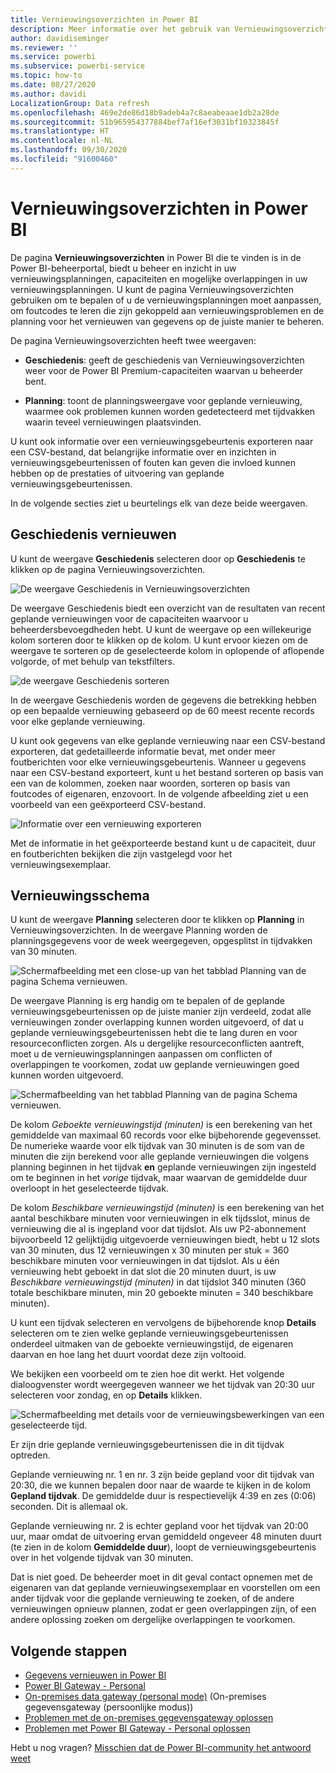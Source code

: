 ```yaml
---
title: Vernieuwingsoverzichten in Power BI
description: Meer informatie over het gebruik van Vernieuwingsoverzichten in Power BI
author: davidiseminger
ms.reviewer: ''
ms.service: powerbi
ms.subservice: powerbi-service
ms.topic: how-to
ms.date: 08/27/2020
ms.author: davidi
LocalizationGroup: Data refresh
ms.openlocfilehash: 469e2de86d18b9adeb4a7c8aeabeaae1db2a28de
ms.sourcegitcommit: 51b965954377884bef7af16ef3031bf10323845f
ms.translationtype: HT
ms.contentlocale: nl-NL
ms.lasthandoff: 09/30/2020
ms.locfileid: "91600460"
---
```

# <a name="refresh-summaries-for-power-bi"></a>Vernieuwingsoverzichten in Power BI

De pagina **Vernieuwingsoverzichten** in Power BI die te vinden is in de Power BI-beheerportal, biedt u beheer en inzicht in uw vernieuwingsplanningen, capaciteiten en mogelijke overlappingen in uw vernieuwingsplanningen. U kunt de pagina Vernieuwingsoverzichten gebruiken om te bepalen of u de vernieuwingsplanningen moet aanpassen, om foutcodes te leren die zijn gekoppeld aan vernieuwingsproblemen en de planning voor het vernieuwen van gegevens op de juiste manier te beheren. 

De pagina Vernieuwingsoverzichten heeft twee weergaven:

* **Geschiedenis**: geeft de geschiedenis van Vernieuwingsoverzichten weer voor de Power BI Premium-capaciteiten waarvan u beheerder bent.

* **Planning**: toont de planningsweergave voor geplande vernieuwing, waarmee ook problemen kunnen worden gedetecteerd met tijdvakken waarin teveel vernieuwingen plaatsvinden.

U kunt ook informatie over een vernieuwingsgebeurtenis exporteren naar een CSV-bestand, dat belangrijke informatie over en inzichten in vernieuwingsgebeurtenissen of fouten kan geven die invloed kunnen hebben op de prestaties of uitvoering van geplande vernieuwingsgebeurtenissen.

In de volgende secties ziet u beurtelings elk van deze beide weergaven. 

## <a name="refresh-history"></a>Geschiedenis vernieuwen

U kunt de weergave **Geschiedenis** selecteren door op **Geschiedenis** te klikken op de pagina Vernieuwingsoverzichten.

![De weergave Geschiedenis in Vernieuwingsoverzichten](media/refresh-summaries/refresh-summaries-01a.jpg)

De weergave Geschiedenis biedt een overzicht van de resultaten van recent geplande vernieuwingen voor de capaciteiten waarvoor u beheerdersbevoegdheden hebt. U kunt de weergave op een willekeurige kolom sorteren door te klikken op de kolom. U kunt ervoor kiezen om de weergave te sorteren op de geselecteerde kolom in oplopende of aflopende volgorde, of met behulp van tekstfilters.

![de weergave Geschiedenis sorteren](media/refresh-summaries/refresh-summaries-01b.jpg)

In de weergave Geschiedenis worden de gegevens die betrekking hebben op een bepaalde vernieuwing gebaseerd op de 60 meest recente records voor elke geplande vernieuwing.

U kunt ook gegevens van elke geplande vernieuwing naar een CSV-bestand exporteren, dat gedetailleerde informatie bevat, met onder meer foutberichten voor elke vernieuwingsgebeurtenis. Wanneer u gegevens naar een CSV-bestand exporteert, kunt u het bestand sorteren op basis van een van de kolommen, zoeken naar woorden, sorteren op basis van foutcodes of eigenaren, enzovoort. In de volgende afbeelding ziet u een voorbeeld van een geëxporteerd CSV-bestand. 

![Informatie over een vernieuwing exporteren](media/refresh-summaries/refresh-summaries-05.jpg)

Met de informatie in het geëxporteerde bestand kunt u de capaciteit, duur en foutberichten bekijken die zijn vastgelegd voor het vernieuwingsexemplaar. 


## <a name="refresh-schedule"></a>Vernieuwingsschema

U kunt de weergave **Planning** selecteren door te klikken op **Planning** in Vernieuwingsoverzichten. In de weergave Planning worden de planningsgegevens voor de week weergegeven, opgesplitst in tijdvakken van 30 minuten. 

![Schermafbeelding met een close-up van het tabblad Planning van de pagina Schema vernieuwen.](media/refresh-summaries/refresh-summaries-02a.jpg)

De weergave Planning is erg handig om te bepalen of de geplande vernieuwingsgebeurtenissen op de juiste manier zijn verdeeld, zodat alle vernieuwingen zonder overlapping kunnen worden uitgevoerd, of dat u geplande vernieuwingsgebeurtenissen hebt die te lang duren en voor resourceconflicten zorgen. Als u dergelijke resourceconflicten aantreft, moet u de vernieuwingsplanningen aanpassen om conflicten of overlappingen te voorkomen, zodat uw geplande vernieuwingen goed kunnen worden uitgevoerd. 

![Schermafbeelding van het tabblad Planning van de pagina Schema vernieuwen.](media/refresh-summaries/refresh-summaries-02.jpg)

De kolom *Geboekte vernieuwingstijd (minuten)* is een berekening van het gemiddelde van maximaal 60 records voor elke bijbehorende gegevensset. De numerieke waarde voor elk tijdvak van 30 minuten is de som van de minuten die zijn berekend voor alle geplande vernieuwingen die volgens planning beginnen in het tijdvak **en** geplande vernieuwingen zijn ingesteld om te beginnen in het *vorige* tijdvak, maar waarvan de gemiddelde duur overloopt in het geselecteerde tijdvak.

De kolom *Beschikbare vernieuwingstijd (minuten)* is een berekening van het aantal beschikbare minuten voor vernieuwingen in elk tijdsslot, minus de vernieuwing die al is ingepland voor dat tijdslot. Als uw P2-abonnement bijvoorbeeld 12 gelijktijdig uitgevoerde vernieuwingen biedt, hebt u 12 slots van 30 minuten, dus 12 vernieuwingen x 30 minuten per stuk = 360 beschikbare minuten voor vernieuwingen in dat tijdslot. Als u één vernieuwing hebt geboekt in dat slot die 20 minuten duurt, is uw *Beschikbare vernieuwingstijd (minuten)* in dat tijdslot 340 minuten (360 totale beschikbare minuten, min 20 geboekte minuten = 340 beschikbare minuten). 

U kunt een tijdvak selecteren en vervolgens de bijbehorende knop **Details** selecteren om te zien welke geplande vernieuwingsgebeurtenissen onderdeel uitmaken van de geboekte vernieuwingstijd, de eigenaren daarvan en hoe lang het duurt voordat deze zijn voltooid.

We bekijken een voorbeeld om te zien hoe dit werkt. Het volgende dialoogvenster wordt weergegeven wanneer we het tijdvak van 20:30 uur selecteren voor zondag, en op **Details** klikken.

![Schermafbeelding met details voor de vernieuwingsbewerkingen van een geselecteerde tijd.](media/refresh-summaries/refresh-summaries-04.jpg)

Er zijn drie geplande vernieuwingsgebeurtenissen die in dit tijdvak optreden. 

Geplande vernieuwing nr. 1 en nr. 3 zijn beide gepland voor dit tijdvak van 20:30, die we kunnen bepalen door naar de waarde te kijken in de kolom **Gepland tijdvak**. De gemiddelde duur is respectievelijk 4:39 en zes (0:06) seconden. Dit is allemaal ok.

Geplande vernieuwing nr. 2 is echter gepland voor het tijdvak van 20:00 uur, maar omdat de uitvoering ervan gemiddeld ongeveer 48 minuten duurt (te zien in de kolom **Gemiddelde duur**), loopt de vernieuwingsgebeurtenis over in het volgende tijdvak van 30 minuten. 

Dat is niet goed. De beheerder moet in dit geval contact opnemen met de eigenaren van dat geplande vernieuwingsexemplaar en voorstellen om een ander tijdvak voor die geplande vernieuwing te zoeken, of de andere vernieuwingen opnieuw plannen, zodat er geen overlappingen zijn, of een andere oplossing zoeken om dergelijke overlappingen te voorkomen. 


## <a name="next-steps"></a>Volgende stappen

- [Gegevens vernieuwen in Power BI](refresh-data.md)  
- [Power BI Gateway - Personal](service-gateway-personal-mode.md)  
- [On-premises data gateway (personal mode)](service-gateway-onprem.md) (On-premises gegevensgateway (persoonlijke modus))  
- [Problemen met de on-premises gegevensgateway oplossen](service-gateway-onprem-tshoot.md)  
- [Problemen met Power BI Gateway - Personal oplossen](service-admin-troubleshooting-power-bi-personal-gateway.md)  

Hebt u nog vragen? [Misschien dat de Power BI-community het antwoord weet](https://community.powerbi.com/)